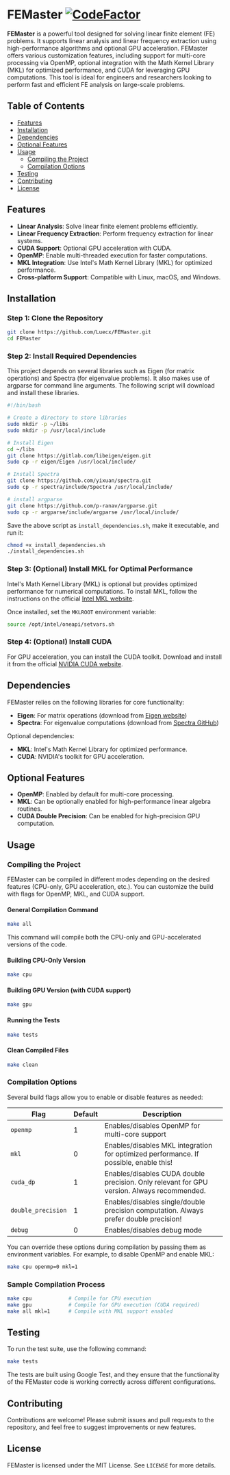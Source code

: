 # FEMaster [![CodeFactor](https://www.codefactor.io/repository/github/luecx/femaster/badge)](https://www.codefactor.io/repository/github/luecx/femaster)

**FEMaster** is a powerful tool designed for solving linear finite element (FE) problems. It supports linear analysis and linear frequency extraction using high-performance algorithms and optional GPU acceleration. FEMaster offers various customization features, including support for multi-core processing via OpenMP, optional integration with the Math Kernel Library (MKL) for optimized performance, and CUDA for leveraging GPU computations. This tool is ideal for engineers and researchers looking to perform fast and efficient FE analysis on large-scale problems.

## Table of Contents
- [Features](#features)
- [Installation](#installation)
- [Dependencies](#dependencies)
- [Optional Features](#optional-features)
- [Usage](#usage)
    - [Compiling the Project](#compiling-the-project)
    - [Compilation Options](#compilation-options)
- [Testing](#testing)
- [Contributing](#contributing)
- [License](#license)

## Features
- **Linear Analysis**: Solve linear finite element problems efficiently.
- **Linear Frequency Extraction**: Perform frequency extraction for linear systems.
- **CUDA Support**: Optional GPU acceleration with CUDA.
- **OpenMP**: Enable multi-threaded execution for faster computations.
- **MKL Integration**: Use Intel's Math Kernel Library (MKL) for optimized performance.
- **Cross-platform Support**: Compatible with Linux, macOS, and Windows.

## Installation

### Step 1: Clone the Repository
```bash
git clone https://github.com/Luecx/FEMaster.git
cd FEMaster
```

### Step 2: Install Required Dependencies
This project depends on several libraries such as Eigen (for matrix operations) and Spectra (for eigenvalue problems). It also makes use of argparse for command line arguments. The following script will download and install these libraries.

```bash
#!/bin/bash

# Create a directory to store libraries
sudo mkdir -p ~/libs
sudo mkdir -p /usr/local/include

# Install Eigen
cd ~/libs
git clone https://gitlab.com/libeigen/eigen.git
sudo cp -r eigen/Eigen /usr/local/include/

# Install Spectra
git clone https://github.com/yixuan/spectra.git
sudo cp -r spectra/include/Spectra /usr/local/include/

# install argparse
git clone https://github.com/p-ranav/argparse.git
sudo cp -r argparse/include/argparse /usr/local/include/
```

Save the above script as `install_dependencies.sh`, make it executable, and run it:

```bash
chmod +x install_dependencies.sh
./install_dependencies.sh
```

### Step 3: (Optional) Install MKL for Optimal Performance
Intel's Math Kernel Library (MKL) is optional but provides optimized performance for numerical computations. To install MKL, follow the instructions on the official [Intel MKL website](https://software.intel.com/content/www/us/en/develop/tools/math-kernel-library.html).

Once installed, set the `MKLROOT` environment variable:

```bash
source /opt/intel/oneapi/setvars.sh
```

### Step 4: (Optional) Install CUDA
For GPU acceleration, you can install the CUDA toolkit. Download and install it from the official [NVIDIA CUDA website](https://developer.nvidia.com/cuda-toolkit).

## Dependencies

FEMaster relies on the following libraries for core functionality:
- **Eigen**: For matrix operations (download from [Eigen website](https://eigen.tuxfamily.org/dox/))
- **Spectra**: For eigenvalue computations (download from [Spectra GitHub](https://github.com/yixuan/spectra))

Optional dependencies:
- **MKL**: Intel's Math Kernel Library for optimized performance.
- **CUDA**: NVIDIA's toolkit for GPU acceleration.

## Optional Features

- **OpenMP**: Enabled by default for multi-core processing.
- **MKL**: Can be optionally enabled for high-performance linear algebra routines.
- **CUDA Double Precision**: Can be enabled for high-precision GPU computation.

## Usage

### Compiling the Project

FEMaster can be compiled in different modes depending on the desired features (CPU-only, GPU acceleration, etc.). You can customize the build with flags for OpenMP, MKL, and CUDA support.

#### General Compilation Command
```bash
make all
```

This command will compile both the CPU-only and GPU-accelerated versions of the code.

#### Building CPU-Only Version
```bash
make cpu
```

#### Building GPU Version (with CUDA support)
```bash
make gpu
```

#### Running the Tests
```bash
make tests
```

#### Clean Compiled Files
```bash
make clean
```

### Compilation Options

Several build flags allow you to enable or disable features as needed:

| Flag               | Default | Description                                                                                |
|--------------------|---------|--------------------------------------------------------------------------------------------|
| `openmp`           | 1       | Enables/disables OpenMP for multi-core support                                             |
| `mkl`              | 0       | Enables/disables MKL integration for optimized performance. If possible, enable this!      |
| `cuda_dp`          | 1       | Enables/disables CUDA double precision. Only relevant for GPU version. Always recommended. |
| `double_precision` | 1       | Enables/disables single/double precision computation. Always prefer double precision!      |
| `debug`            | 0       | Enables/disables debug mode                                                                |

You can override these options during compilation by passing them as environment variables. For example, to disable OpenMP and enable MKL:

```bash
make cpu openmp=0 mkl=1
```

### Sample Compilation Process
```bash
make cpu            # Compile for CPU execution
make gpu            # Compile for GPU execution (CUDA required)
make all mkl=1      # Compile with MKL support enabled
```

## Testing

To run the test suite, use the following command:
```bash
make tests
```

The tests are built using Google Test, and they ensure that the functionality of the FEMaster code is working correctly across different configurations.

## Contributing

Contributions are welcome! Please submit issues and pull requests to the repository, and feel free to suggest improvements or new features.

## License

FEMaster is licensed under the MIT License. See `LICENSE` for more details.
